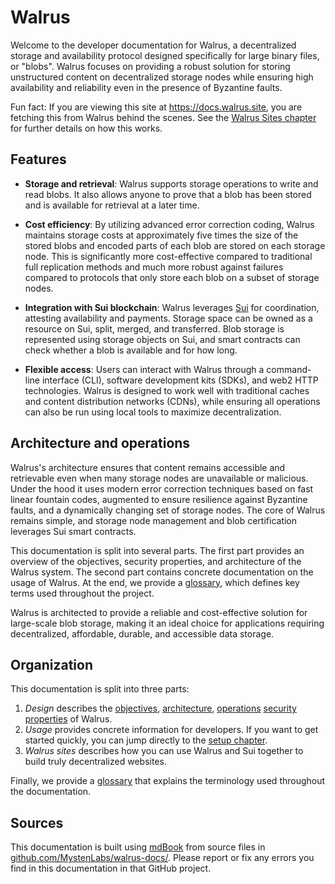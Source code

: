 # Walrus

Welcome to the developer documentation for Walrus, a decentralized storage and availability protocol
designed specifically for large binary files, or "blobs". Walrus focuses on providing a robust
solution for storing unstructured content on decentralized storage nodes while ensuring high
availability and reliability even in the presence of Byzantine faults.

Fun fact: If you are viewing this site at <https://docs.walrus.site>, you are fetching this from
Walrus behind the scenes. See the [Walrus Sites chapter](./walrus-sites/intro.md) for further
details on how this works.

## Features

- **Storage and retrieval**: Walrus supports storage operations to write and read blobs. It also
  allows anyone to prove that a blob has been stored and is available for retrieval at a later
  time.

- **Cost efficiency**: By utilizing advanced error correction coding, Walrus maintains storage
  costs at approximately five times the size of the stored blobs and encoded parts of each blob
  are stored on each storage node. This is significantly more cost-effective compared to
  traditional full replication methods and much more robust against failures compared to
  protocols that only store each blob on a subset of storage nodes.

- **Integration with Sui blockchain**: Walrus leverages [Sui](https://github.com/MystenLabs/sui)
  for coordination, attesting availability and payments. Storage space can be owned as a resource on
  Sui, split, merged, and transferred. Blob storage is represented using storage objects on Sui, and
  smart contracts can check whether a blob is available and for how long.

- **Flexible access**: Users can interact with Walrus through a command-line interface (CLI),
  software development kits (SDKs), and web2 HTTP technologies. Walrus is designed to work well
  with traditional caches and content distribution networks (CDNs), while ensuring all operations
  can also be run using local tools to maximize decentralization.

## Architecture and operations

Walrus's architecture ensures that content remains accessible and retrievable even when many
storage nodes are unavailable or malicious. Under the hood it uses modern error correction
techniques based on fast linear fountain codes, augmented to ensure resilience against Byzantine
faults, and a dynamically changing set of storage nodes. The core of Walrus remains simple, and
storage node management and blob certification leverages Sui smart contracts.

This documentation is split into several parts. The first part provides an overview of the
objectives, security properties, and architecture of the Walrus system. The second part contains
concrete documentation on the usage of Walrus. At the end, we provide a [glossary](./glossary.md),
which defines key terms used throughout the project.

Walrus is architected to provide a reliable and cost-effective solution for large-scale blob
storage, making it an ideal choice for applications requiring decentralized, affordable, durable,
and accessible data storage.

## Organization

This documentation is split into three parts:

1. _Design_ describes the [objectives](./overview/objectives_use_cases.md), [architecture](./overview/overview.md), [operations](./operations.md) [security properties](./overview/properties.md) of Walrus.
1. _Usage_ provides concrete information for developers. If you want to get started quickly, you can
   jump directly to the [setup chapter](./usage/setup.md).
1. _Walrus sites_ describes how you can use Walrus and Sui together to build truly decentralized
   websites.

Finally, we provide a [glossary](./glossary.md) that explains the terminology used throughout the
documentation.

## Sources

This documentation is built using [mdBook](https://rust-lang.github.io/mdBook/) from source files in
[github.com/MystenLabs/walrus-docs/](https://github.com/MystenLabs/walrus-docs/). Please report or
fix any errors you find in this documentation in that GitHub project.
